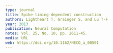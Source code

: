 ```yaml
---
type: journal
title: Spike-timing-dependent construction
authors: Lightheart T, Grainger S, and Lu T-F
year: 2013
publication: Neural Computation
notes: Vol. 25, No. 10, pp. 2611-45.
media: URL
web: https://doi.org/10.1162/NECO_a_00501
---
```

